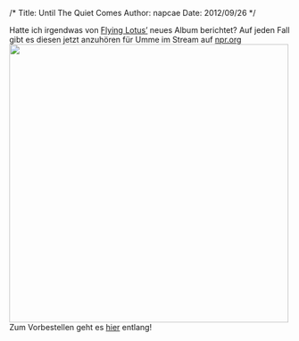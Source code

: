 /*
Title: Until The Quiet Comes
Author: napcae
Date: 2012/09/26
*/

Hatte ich irgendwas von [Flying Lotus’][1] neues Album berichtet? Auf jeden Fall gibt es diesen jetzt anzuhören für Umme im Stream auf [npr.org][2]  
<img src="http://flying-lotus.com/wp-content/uploads/2012/09/Group.jpg" width="500px" class="img-polaroid"/>  
Zum Vorbestellen geht es [hier][3] entlang!

 [1]: /blog/2012/08/alice-coltrane-prema-fly-first
 [2]: http://www.npr.org/2012/09/23/161299030/first-listen-flying-lotus-until-the-quiet-comes
 [3]: http://flying-lotus.com/watch-until-the-quiet-comes-short-film/